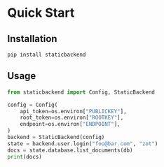 # Quick Start

## Installation

```
pip install staticbackend
```

## Usage

```python
from staticbackend import Config, StaticBackend

config = Config(
    api_token=os.environ["PUBLICKEY"],
    root_token=os.environ["ROOTKEY"],
    endpoint=os.environ["ENDPOINT"],
)
backend = StaticBackend(config)
state = backend.user.login("foo@bar.com", "zot")
docs = state.database.list_documents(db)
print(docs)
```
